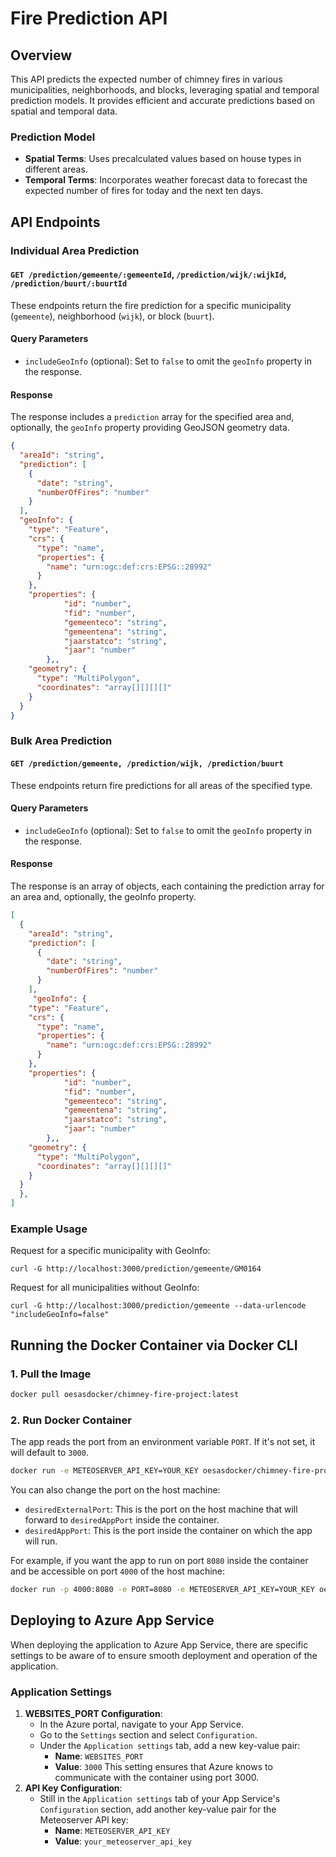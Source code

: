 # Fire Prediction API

## Overview

This API predicts the expected number of chimney fires in various municipalities, neighborhoods, and blocks, leveraging spatial and temporal prediction models. It provides efficient and accurate predictions based on spatial and temporal data.

### Prediction Model

- **Spatial Terms**: Uses precalculated values based on house types in different areas.
- **Temporal Terms**: Incorporates weather forecast data to forecast the expected number of fires for today and the next ten days.

## API Endpoints

### Individual Area Prediction

#### `GET /prediction/gemeente/:gemeenteId`, `/prediction/wijk/:wijkId`, `/prediction/buurt/:buurtId`

These endpoints return the fire prediction for a specific municipality (`gemeente`), neighborhood (`wijk`), or block (`buurt`).

#### Query Parameters

- `includeGeoInfo` (optional): Set to `false` to omit the `geoInfo` property in the response.

#### Response

The response includes a `prediction` array for the specified area and, optionally, the `geoInfo` property providing GeoJSON geometry data.

```json
{
  "areaId": "string",
  "prediction": [
    {
      "date": "string",
      "numberOfFires": "number"
    }
  ],
  "geoInfo": {
    "type": "Feature",
    "crs": {
      "type": "name",
      "properties": {
        "name": "urn:ogc:def:crs:EPSG::28992"
      }
    },
    "properties": {
            "id": "number",
            "fid": "number",
            "gemeenteco": "string",
            "gemeentena": "string",
            "jaarstatco": "string",
            "jaar": "number"
        },,
    "geometry": {
      "type": "MultiPolygon",
      "coordinates": "array[][][][]"
    }
  }
}
```

### Bulk Area Prediction

#### `GET /prediction/gemeente, /prediction/wijk, /prediction/buurt`

These endpoints return fire predictions for all areas of the specified type.

#### Query Parameters

- `includeGeoInfo` (optional): Set to `false` to omit the `geoInfo` property in the response.

#### Response

The response is an array of objects, each containing the prediction array for an area and, optionally, the geoInfo property.

```json
[
  {
    "areaId": "string",
    "prediction": [
      {
        "date": "string",
        "numberOfFires": "number"
      }
    ],
     "geoInfo": {
    "type": "Feature",
    "crs": {
      "type": "name",
      "properties": {
        "name": "urn:ogc:def:crs:EPSG::28992"
      }
    },
    "properties": {
            "id": "number",
            "fid": "number",
            "gemeenteco": "string",
            "gemeentena": "string",
            "jaarstatco": "string",
            "jaar": "number"
        },,
    "geometry": {
      "type": "MultiPolygon",
      "coordinates": "array[][][][]"
    }
  }
  },
]
```

### Example Usage

Request for a specific municipality with GeoInfo:

```plaintext
curl -G http://localhost:3000/prediction/gemeente/GM0164
```

Request for all municipalities without GeoInfo:

```plaintext
curl -G http://localhost:3000/prediction/gemeente --data-urlencode "includeGeoInfo=false"
```

## Running the Docker Container via Docker CLI

### 1. Pull the Image

```bash
docker pull oesasdocker/chimney-fire-project:latest
```

### 2. Run Docker Container

The app reads the port from an environment variable `PORT`. If it's not set, it will default to `3000`.

```bash
docker run -e METEOSERVER_API_KEY=YOUR_KEY oesasdocker/chimney-fire-project:latest
```

You can also change the port on the host machine:

- `desiredExternalPort`: This is the port on the host machine that will forward to `desiredAppPort` inside the container.
- `desiredAppPort`: This is the port inside the container on which the app will run.

For example, if you want the app to run on port `8080` inside the container and be accessible on port `4000` of the host machine:

```bash
docker run -p 4000:8080 -e PORT=8080 -e METEOSERVER_API_KEY=YOUR_KEY oesasdocker/chimney-fire-project:latest
```

## Deploying to Azure App Service

When deploying the application to Azure App Service, there are specific settings to be aware of to ensure smooth deployment and operation of the application.

### Application Settings

1. **WEBSITES_PORT Configuration**:
   - In the Azure portal, navigate to your App Service.
   - Go to the `Settings` section and select `Configuration`.
   - Under the `Application settings` tab, add a new key-value pair:
     - **Name**: `WEBSITES_PORT`
     - **Value**: `3000`
       This setting ensures that Azure knows to communicate with the container using port 3000.
2. **API Key Configuration**:
   - Still in the `Application settings` tab of your App Service's `Configuration` section, add another key-value pair for the Meteoserver API key:
     - **Name**: `METEOSERVER_API_KEY`
     - **Value**: `your_meteoserver_api_key`
